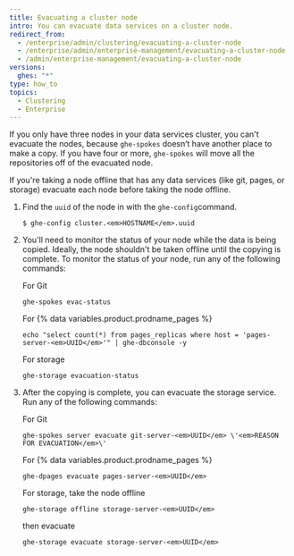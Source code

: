 ```yaml
---
title: Evacuating a cluster node
intro: You can evacuate data services on a cluster node.
redirect_from:
  - /enterprise/admin/clustering/evacuating-a-cluster-node
  - /enterprise/admin/enterprise-management/evacuating-a-cluster-node
  - /admin/enterprise-management/evacuating-a-cluster-node
versions:
  ghes: "*"
type: how_to
topics:
  - Clustering
  - Enterprise
---
```


If you only have three nodes in your data services cluster, you can't evacuate the nodes, because `ghe-spokes` doesn’t have another place to make a copy. If you have four or more, `ghe-spokes` will move all the repositories off of the evacuated node.

If you're taking a node offline that has any data services (like git, pages, or storage) evacuate each node before taking the node offline.

1. Find the `uuid` of the node in with the `ghe-config`command.

   ```shell
   $ ghe-config cluster.<em>HOSTNAME</em>.uuid
   ```

2. You'll need to monitor the status of your node while the data is being copied. Ideally, the node shouldn't be taken offline until the copying is complete. To monitor the status of your node, run any of the following commands:

   For Git

   ```
   ghe-spokes evac-status
   ```

   For {% data variables.product.prodname_pages %}

   ```shell
   echo "select count(*) from pages_replicas where host = 'pages-server-<em>UUID</em>'" | ghe-dbconsole -y
   ```

   For storage

   ```
   ghe-storage evacuation-status
   ```

3. After the copying is complete, you can evacuate the storage service. Run any of the following commands:

   For Git

   ```shell
   ghe-spokes server evacuate git-server-<em>UUID</em> \'<em>REASON FOR EVACUATION</em>\'
   ```

   For {% data variables.product.prodname_pages %}

   ```shell
   ghe-dpages evacuate pages-server-<em>UUID</em>
   ```

   For storage, take the node offline

   ```shell
   ghe-storage offline storage-server-<em>UUID</em>
   ```

   then evacuate

   ```shell
   ghe-storage evacuate storage-server-<em>UUID</em>
   ```
